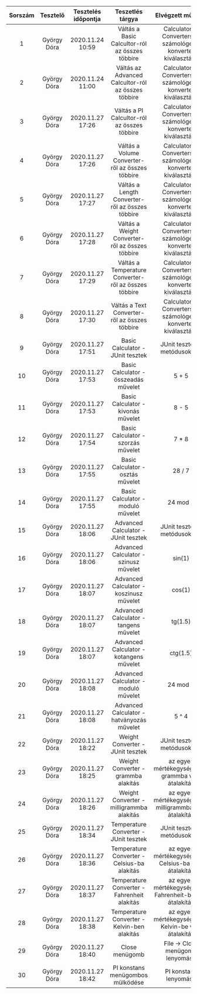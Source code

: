 | Sorszám | Tesztelő | Tesztelés időpontja | Teszetlés tárgya | Elvégzett művelet | Kapott eredmény | Helyes mülködés |
| :-: | :-: | :-: | :-: | :-: | :-: | :-: |
| 1 | György Dóra | 2020.11.24 10:59 | Váltás a Basic Calcultor-ról az összes többire | Calculators / Converters -> számológép / konverter kiválasztása | Megjelenik a kiválasztott számológép / konverter | Igen |
| 2 | György Dóra | 2020.11.24 11:00 | Váltás az Advanced Calcultor-ról az összes többire | Calculators / Converters -> számológép / konverter kiválasztása | Megjelenik a kiválasztott számológép / konverter | Igen |
| 3 | György Dóra | 2020.11.27 17:26 | Váltás a PI Calcultor-ról az összes többire | Calculators / Converters -> számológép / konverter kiválasztása | Megjelenik a kiválasztott számológép / konverter | Igen |
| 4 | György Dóra | 2020.11.27 17:26 | Váltás a Volume Converter-ről az összes többire | Calculators / Converters -> számológép / konverter kiválasztása | Megjelenik a kiválasztott számológép / konverter | Igen |
| 5 | György Dóra | 2020.11.27 17:27 | Váltás a Length Converter-ről az összes többire | Calculators / Converters -> számológép / konverter kiválasztása | Megjelenik a kiválasztott számológép / konverter | Igen |
| 6 | György Dóra | 2020.11.27 17:28 | Váltás a Weight Converter-ről az összes többire | Calculators / Converters -> számológép / konverter kiválasztása | Megjelenik a kiválasztott számológép / konverter | Igen |
| 7 | György Dóra | 2020.11.27 17:29 | Váltás a Temperature Converter-ről az összes többire | Calculators / Converters -> számológép / konverter kiválasztása | Megjelenik a kiválasztott számológép / konverter | Igen |
| 8 | György Dóra | 2020.11.27 17:30 | Váltás a Text Converter-ről az összes többire | Calculators / Converters -> számológép / konverter kiválasztása | Megjelenik a kiválasztott számológép / konverter | Igen |
| 9 | György Dóra | 2020.11.27 17:51 | Basic Calculator - JUnit tesztek | JUnit tesztek a metódusokhoz | Helyesen lefutott tesztek | Igen |
| 10 | György Dóra | 2020.11.27 17:53 | Basic Calculator - összeadás művelet | 5 + 5 | 10 | Igen |
| 11 | György Dóra | 2020.11.27 17:53 | Basic Calculator - kivonás művelet | 8 - 5 | 3 | Igen |
| 12 | György Dóra | 2020.11.27 17:54 | Basic Calculator - szorzás művelet | 7 * 8 | 56 | Igen |
| 13 | György Dóra | 2020.11.27 17:55 | Basic Calculator - osztás művelet | 28 / 7 | 4 | Igen |
| 14 | György Dóra | 2020.11.27 17:55 | Basic Calculator - moduló művelet | 24 mod 5 | 4 | Igen |
| 15 | György Dóra | 2020.11.27 18:06 | Advanced Calculator - JUnit tesztek | JUnit tesztek a metódusokhoz | Helyesen lefutott tesztek | Igen |
| 16 | György Dóra | 2020.11.27 18:06 | Advanced Calculator - szinusz művelet | sin(1) | 0.0175 | Igen |
| 17 | György Dóra | 2020.11.27 18:07 | Advanced Calculator - koszinusz művelet | cos(1) | 0.99985 | Igen |
| 18 | György Dóra | 2020.11.27 18:07 | Advanced Calculator - tangens művelet | tg(1.5) | 0.026 | Igen |
| 19 | György Dóra | 2020.11.27 18:07 | Advanced Calculator - kotangens művelet | ctg(1.5) | 38.188 | Igen |
| 20 | György Dóra | 2020.11.27 18:08 | Advanced Calculator - moduló művelet | 24 mod 5 | 4 | Igen |
| 21 | György Dóra | 2020.11.27 18:08 | Advanced Calculator - hatványozás művelet | 5 ^ 4 | 625 | Igen |
| 22 | György Dóra | 2020.11.27 18:22 | Weight Converter - JUnit tesztek | JUnit tesztek a metódusokhoz | Helyesen lefutott tesztek | Igen |
| 23 | György Dóra | 2020.11.27 18:25 | Weight Converter - grammba alakítás | az egyes mértékegységekből grammba való átalakítás | a megadott mennyiség grammban | Igen |
| 24 | György Dóra | 2020.11.27 18:26 | Weight Converter - milligrammba alakítás | az egyes mértékegységekből milligrammba való átalakítás | a megadott mennyiség milligrammban | Igen |
| 25 | György Dóra | 2020.11.27 18:34 | Temperature Converter - JUnit tesztek | JUnit tesztek a metódusokhoz | Helyesen lefutott tesztek | Igen |
| 26 | György Dóra | 2020.11.27 18:36 | Temperature Converter - Celsius-ba alakítás | az egyes mértékegységekből Celsius-ba való átalakítás | a megadott mennyiség Celsius-ban | Igen |
| 27 | György Dóra | 2020.11.27 18:37 | Temperature Converter - Fahrenheit alakítás | az egyes mértékegységekből Fahrenheit-be való átalakítás | a megadott mennyiség Fahrenheit-ben | Igen |
| 28 | György Dóra | 2020.11.27 18:38 | Temperature Converter - Kelvin-ben alakítás | az egyes mértékegységekből Kelvin-be való átalakítás | a megadott mennyiség Kelvin-ben | Igen |
| 29 | György Dóra | 2020.11.27 18:40 | Close menügomb | File -> Close menügomb lenyomása | A program bezárása | Igen |
| 30 | György Dóra | 2020.11.27 18:42 | PI konstans menügombos mülködése | PI konstans lenyomása | PI konstans megjelenése a kijelzőn | Igen |